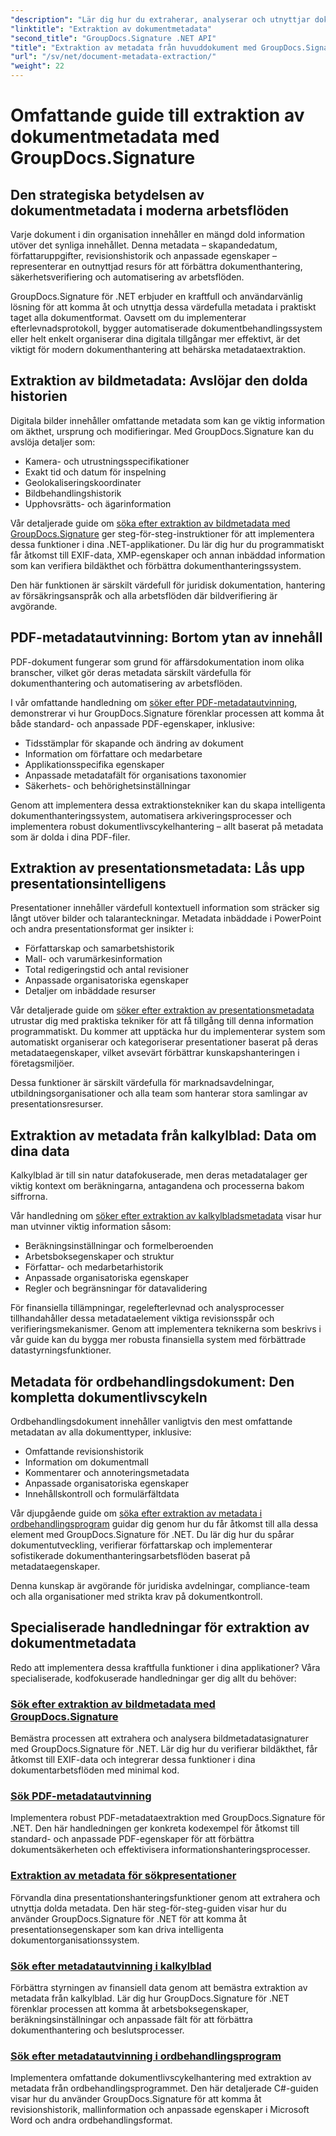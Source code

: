 ```yaml
---
"description": "Lär dig hur du extraherar, analyserar och utnyttjar dokumentmetadata i flera filformat med GroupDocs.Signature för .NET. Förbättra säkerheten, effektivisera arbetsflöden och få värdefulla dokumentinsikter."
"linktitle": "Extraktion av dokumentmetadata"
"second_title": "GroupDocs.Signature .NET API"
"title": "Extraktion av metadata från huvuddokument med GroupDocs.Signature för .NET"
"url": "/sv/net/document-metadata-extraction/"
"weight": 22
---
```


# Omfattande guide till extraktion av dokumentmetadata med GroupDocs.Signature

## Den strategiska betydelsen av dokumentmetadata i moderna arbetsflöden

Varje dokument i din organisation innehåller en mängd dold information utöver det synliga innehållet. Denna metadata – skapandedatum, författaruppgifter, revisionshistorik och anpassade egenskaper – representerar en outnyttjad resurs för att förbättra dokumenthantering, säkerhetsverifiering och automatisering av arbetsflöden.

GroupDocs.Signature för .NET erbjuder en kraftfull och användarvänlig lösning för att komma åt och utnyttja dessa värdefulla metadata i praktiskt taget alla dokumentformat. Oavsett om du implementerar efterlevnadsprotokoll, bygger automatiserade dokumentbehandlingssystem eller helt enkelt organiserar dina digitala tillgångar mer effektivt, är det viktigt för modern dokumenthantering att behärska metadataextraktion.

## Extraktion av bildmetadata: Avslöjar den dolda historien

Digitala bilder innehåller omfattande metadata som kan ge viktig information om äkthet, ursprung och modifieringar. Med GroupDocs.Signature kan du avslöja detaljer som:

- Kamera- och utrustningsspecifikationer
- Exakt tid och datum för inspelning
- Geolokaliseringskoordinater
- Bildbehandlingshistorik
- Upphovsrätts- och ägarinformation

Vår detaljerade guide om [söka efter extraktion av bildmetadata med GroupDocs.Signature](./search-image-metadata-extraction/) ger steg-för-steg-instruktioner för att implementera dessa funktioner i dina .NET-applikationer. Du lär dig hur du programmatiskt får åtkomst till EXIF-data, XMP-egenskaper och annan inbäddad information som kan verifiera bildäkthet och förbättra dokumenthanteringssystem.

Den här funktionen är särskilt värdefull för juridisk dokumentation, hantering av försäkringsanspråk och alla arbetsflöden där bildverifiering är avgörande.

## PDF-metadatautvinning: Bortom ytan av innehåll

PDF-dokument fungerar som grund för affärsdokumentation inom olika branscher, vilket gör deras metadata särskilt värdefulla för dokumenthantering och automatisering av arbetsflöden.

I vår omfattande handledning om [söker efter PDF-metadatautvinning](./search-pdf-metadata-extraction/), demonstrerar vi hur GroupDocs.Signature förenklar processen att komma åt både standard- och anpassade PDF-egenskaper, inklusive:

- Tidsstämplar för skapande och ändring av dokument
- Information om författare och medarbetare
- Applikationsspecifika egenskaper
- Anpassade metadatafält för organisations taxonomier
- Säkerhets- och behörighetsinställningar

Genom att implementera dessa extraktionstekniker kan du skapa intelligenta dokumenthanteringssystem, automatisera arkiveringsprocesser och implementera robust dokumentlivscykelhantering – allt baserat på metadata som är dolda i dina PDF-filer.

## Extraktion av presentationsmetadata: Lås upp presentationsintelligens

Presentationer innehåller värdefull kontextuell information som sträcker sig långt utöver bilder och talaranteckningar. Metadata inbäddade i PowerPoint och andra presentationsformat ger insikter i:

- Författarskap och samarbetshistorik
- Mall- och varumärkesinformation
- Total redigeringstid och antal revisioner
- Anpassade organisatoriska egenskaper
- Detaljer om inbäddade resurser

Vår detaljerade guide om [söker efter extraktion av presentationsmetadata](./search-presentation-metadata-extraction/) utrustar dig med praktiska tekniker för att få tillgång till denna information programmatiskt. Du kommer att upptäcka hur du implementerar system som automatiskt organiserar och kategoriserar presentationer baserat på deras metadataegenskaper, vilket avsevärt förbättrar kunskapshanteringen i företagsmiljöer.

Dessa funktioner är särskilt värdefulla för marknadsavdelningar, utbildningsorganisationer och alla team som hanterar stora samlingar av presentationsresurser.

## Extraktion av metadata från kalkylblad: Data om dina data

Kalkylblad är till sin natur datafokuserade, men deras metadatalager ger viktig kontext om beräkningarna, antagandena och processerna bakom siffrorna.

Vår handledning om [söker efter extraktion av kalkylbladsmetadata](./search-spreadsheet-metadata-extraction/) visar hur man utvinner viktig information såsom:

- Beräkningsinställningar och formelberoenden
- Arbetsboksegenskaper och struktur
- Författar- och medarbetarhistorik
- Anpassade organisatoriska egenskaper
- Regler och begränsningar för datavalidering

För finansiella tillämpningar, regelefterlevnad och analysprocesser tillhandahåller dessa metadataelement viktiga revisionsspår och verifieringsmekanismer. Genom att implementera teknikerna som beskrivs i vår guide kan du bygga mer robusta finansiella system med förbättrade datastyrningsfunktioner.

## Metadata för ordbehandlingsdokument: Den kompletta dokumentlivscykeln

Ordbehandlingsdokument innehåller vanligtvis den mest omfattande metadatan av alla dokumenttyper, inklusive:

- Omfattande revisionshistorik
- Information om dokumentmall
- Kommentarer och annoteringsmetadata
- Anpassade organisatoriska egenskaper
- Innehållskontroll och formulärfältdata

Vår djupgående guide om [söka efter extraktion av metadata i ordbehandlingsprogram](./search-word-processing-metadata-extraction/) guidar dig genom hur du får åtkomst till alla dessa element med GroupDocs.Signature för .NET. Du lär dig hur du spårar dokumentutveckling, verifierar författarskap och implementerar sofistikerade dokumenthanteringsarbetsflöden baserat på metadataegenskaper.

Denna kunskap är avgörande för juridiska avdelningar, compliance-team och alla organisationer med strikta krav på dokumentkontroll.

## Specialiserade handledningar för extraktion av dokumentmetadata

Redo att implementera dessa kraftfulla funktioner i dina applikationer? Våra specialiserade, kodfokuserade handledningar ger dig allt du behöver:

### [Sök efter extraktion av bildmetadata med GroupDocs.Signature](./search-image-metadata-extraction/)
Bemästra processen att extrahera och analysera bildmetadatasignaturer med GroupDocs.Signature för .NET. Lär dig hur du verifierar bildäkthet, får åtkomst till EXIF-data och integrerar dessa funktioner i dina dokumentarbetsflöden med minimal kod.

### [Sök PDF-metadatautvinning](./search-pdf-metadata-extraction/)
Implementera robust PDF-metadataextraktion med GroupDocs.Signature för .NET. Den här handledningen ger konkreta kodexempel för åtkomst till standard- och anpassade PDF-egenskaper för att förbättra dokumentsäkerheten och effektivisera informationshanteringsprocesser.

### [Extraktion av metadata för sökpresentationer](./search-presentation-metadata-extraction/)
Förvandla dina presentationshanteringsfunktioner genom att extrahera och utnyttja dolda metadata. Den här steg-för-steg-guiden visar hur du använder GroupDocs.Signature för .NET för att komma åt presentationsegenskaper som kan driva intelligenta dokumentorganisationssystem.

### [Sök efter metadatautvinning i kalkylblad](./search-spreadsheet-metadata-extraction/)
Förbättra styrningen av finansiell data genom att bemästra extraktion av metadata från kalkylblad. Lär dig hur GroupDocs.Signature för .NET förenklar processen att komma åt arbetsboksegenskaper, beräkningsinställningar och anpassade fält för att förbättra dokumenthantering och beslutsprocesser.

### [Sök efter metadatautvinning i ordbehandlingsprogram](./search-word-processing-metadata-extraction/)
Implementera omfattande dokumentlivscykelhantering med extraktion av metadata från ordbehandlingsprogrammet. Den här detaljerade C#-guiden visar hur du använder GroupDocs.Signature för att komma åt revisionshistorik, mallinformation och anpassade egenskaper i Microsoft Word och andra ordbehandlingsformat.